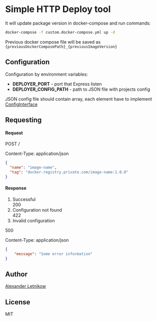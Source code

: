 # Simple HTTP Deploy tool
It will update package version in docker-compose and run commands:
```bash
docker-compose -f custom.docker-compose.yml up -d
```
Previous docker compose file will be saved as `{previousDockerComposePath}_{previousImageVersion}`

## Configuration
Configuration by environment variables:
- **DEPLOYER_PORT** - port that Express listen
- **DEPLOYER_CONFIG_PATH** - path to JSON file with projects config

JSON config file should contain array, each element have to implement [ConfigInterface](src/ConfigInterface.ts)

## Requesting

#### Request
POST / 

Content-Type: application/json

```json
{
  "name": "image-name",
  "tag": "docker-registry.private.com/image-name:1.0.0"
}
```

#### Response
1. Successful  
200
2. Configuration not found  
422
3. Invalid configuration 

500

Content-Type: application/json

```json
{
    "message": "Some error information"
}
```

## Author
[Alexander <horat1us> Letnikow](mailto:reclamme@gmail.com)

## License
MIT